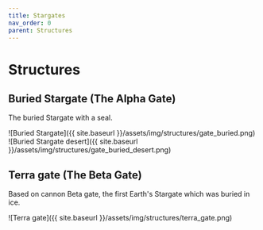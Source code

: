 ```yaml
---
title: Stargates
nav_order: 0
parent: Structures
---
```


# Structures
## Buried Stargate (The Alpha Gate)
The buried Stargate with a seal.

[//]: # (Update screenshots to include DHD)

![Buried Stargate]({{ site.baseurl }}/assets/img/structures/gate_buried.png)
![Buried Stargate desert]({{ site.baseurl }}/assets/img/structures/gate_buried_desert.png)

## Terra gate (The Beta Gate)
Based on cannon Beta gate, the first Earth's Stargate which was buried in ice.

![Terra gate]({{ site.baseurl }}/assets/img/structures/terra_gate.png)